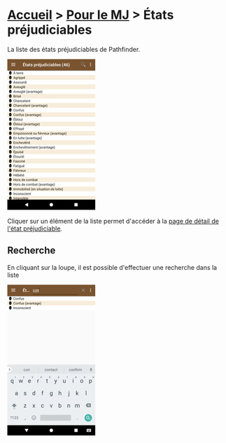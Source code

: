 # [Accueil](../README.md) > [Pour le MJ](../navigation/README.md) > États préjudiciables

La liste des états préjudiciables de Pathfinder.

<a href="../../images/gm/conditions-list.png"><img src="../../images/gm/conditions-list_small.jpg" title="Liste des états préjudiciables"/></a>

Cliquer sur un élément de la liste permet d'accéder à la [page de détail de l'état préjudiciable](condition-details.md).

## Recherche

En cliquant sur la loupe, il est possible d'effectuer une recherche dans la liste 

<a href="../../images/gm/conditions-search.png"><img src="../../images/gm/conditions-search_small.jpg" title="Recherche d'états préjudiciables"/></a>
